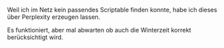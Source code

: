 Weil ich im Netz kein passendes Scriptable finden konnte, habe ich dieses über Perplexity erzeugen lassen.

Es funktioniert, aber mal abwarten ob auch die Winterzeit korrekt berücksichtigt wird.
